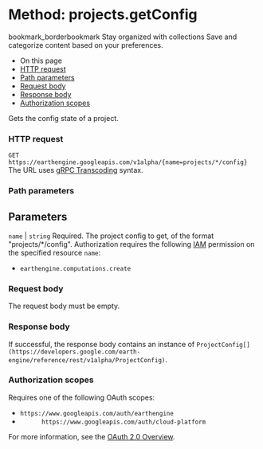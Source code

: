  
#  Method: projects.getConfig 
bookmark_borderbookmark Stay organized with collections  Save and categorize content based on your preferences.
  * On this page
  * [HTTP request](https://developers.google.com/earth-engine/reference/rest/v1alpha/projects/getConfig#http-request)
  * [Path parameters](https://developers.google.com/earth-engine/reference/rest/v1alpha/projects/getConfig#path-parameters)
  * [Request body](https://developers.google.com/earth-engine/reference/rest/v1alpha/projects/getConfig#request-body)
  * [Response body](https://developers.google.com/earth-engine/reference/rest/v1alpha/projects/getConfig#response-body)
  * [Authorization scopes](https://developers.google.com/earth-engine/reference/rest/v1alpha/projects/getConfig#authorization-scopes)


Gets the config state of a project.
### HTTP request
`GET https://earthengine.googleapis.com/v1alpha/{name=projects/*/config}`
The URL uses [gRPC Transcoding](https://google.aip.dev/127) syntax.
### Path parameters
Parameters  
---  
`name` |  `string` Required. The project config to get, of the format "projects/*/config". Authorization requires the following [IAM](https://cloud.google.com/iam/docs/) permission on the specified resource `name`:
  * `earthengine.computations.create`

  
### Request body
The request body must be empty.
### Response body
If successful, the response body contains an instance of `ProjectConfig[](https://developers.google.com/earth-engine/reference/rest/v1alpha/ProjectConfig)`.
### Authorization scopes
Requires one of the following OAuth scopes:
  * `https://www.googleapis.com/auth/earthengine`
  * `      https://www.googleapis.com/auth/cloud-platform`


For more information, see the [OAuth 2.0 Overview](https://developers.google.com/identity/protocols/OAuth2).
